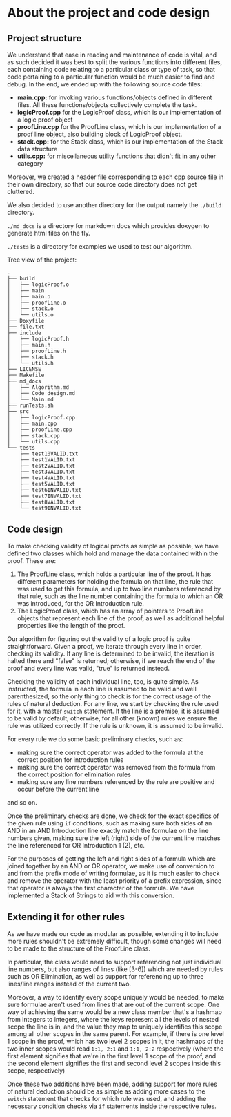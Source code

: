# About the project and code design

## Project structure

We understand that ease in reading and maintenance of code is vital, and as such decided it was best to split the various functions into different files, each containing code relating to a particular class or type of task, so that code pertaining to a particular function would be much easier to find and debug. In the end, we ended up with the following source code files:

- **main.cpp:** for invoking various functions/objects defined in different files. All these functions/objects collectively complete the task.
- **logicProof.cpp** for the LogicProof class, which is our implementation of a logic proof object
- **proofLine.cpp** for the ProofLine class, which is our implementation of a proof line object, also building block of LogicProof object.
- **stack.cpp:** for the Stack class, which is our implementation of the Stack data structure
- **utils.cpp:**  for miscellaneous utility functions that didn't fit in any other category

Moreover, we created a header file corresponding to each cpp source file in their own directory, so that our source code directory does not get cluttered.

We also decided to use another directory for the output namely the `./build` directory.

`./md_docs` is a directory for markdown docs which provides doxygen to generate html files on the fly.

`./tests` is a directory for examples we used to test our algorithm.

Tree view of the project:

```
.
├── build
│   ├── logicProof.o
│   ├── main
│   ├── main.o
│   ├── proofLine.o
│   ├── stack.o
│   └── utils.o
├── Doxyfile
├── file.txt
├── include
│   ├── logicProof.h
│   ├── main.h
│   ├── proofLine.h
│   ├── stack.h
│   └── utils.h
├── LICENSE
├── Makefile
├── md_docs
│   ├── Algorithm.md
│   ├── Code design.md
│   └── Main.md
├── runTests.sh
├── src
│   ├── logicProof.cpp
│   ├── main.cpp
│   ├── proofLine.cpp
│   ├── stack.cpp
│   └── utils.cpp
└── tests
    ├── test10VALID.txt
    ├── test1VALID.txt
    ├── test2VALID.txt
    ├── test3VALID.txt
    ├── test4VALID.txt
    ├── test5VALID.txt
    ├── test6INVALID.txt
    ├── test7INVALID.txt
    ├── test8VALID.txt
    └── test9INVALID.txt
```

## Code design

To make checking validity of logical proofs as simple as possible, we have defined two classes which hold and manage the data contained within the proof. These are:

1) The ProofLine class, which holds a particular line of the proof. It has different parameters for holding the formula on that line, the rule that was used to get this formula, and up to two line numbers referenced by that rule, such as the line number containing the formula to which an OR was introduced, for the OR Introduction rule.
2) The LogicProof class, which has an array of pointers to ProofLine objects that represent each line of the proof, as well as additional helpful properties like the length of the proof.

Our algorithm for figuring out the validity of a logic proof is quite straightforward. Given a proof, we iterate through every line in order, checking its validity. If any line is determined to be invalid, the iteration is halted there and "false" is returned; otherwise, if we reach the end of the proof and every line was valid, "true" is returned instead.

Checking the validity of each individual line, too, is quite simple. As instructed, the formula in each line is assumed to be valid and well parenthesized, so the only thing to check is for the correct usage of the rules of natural deduction. For any line, we start by checking the rule used for it, with a master `switch` statement. If the line is a premise, it is assumed to be valid by default; otherwise, for all other (known) rules we ensure the rule was utilized correctly. If the rule is unknown, it is assumed to be invalid.

For every rule we do some basic preliminary checks, such as:

- making sure the correct operator was added to the formula at the correct position for introduction rules
- making sure the correct operator was removed from the formula from the correct position for elimination rules
- making sure any line numbers referenced by the rule are positive and occur before the current line

and so on.

Once the preliminary checks are done, we check for the exact specifics of the given rule using `if` conditions, such as making sure both sides of an AND in an AND Introduction line exactly match the formulae on the line numbers given, making sure the left (right) side of the current line matches the line referenced for OR Introduction 1 (2), etc.

For the purposes of getting the left and right sides of a formula which are joined together by an AND or OR operator, we make use of conversion to and from the prefix mode of writing formulae, as it is much easier to check and remove the operator with the least priority of a prefix expression, since that operator is always the first character of the formula. We have implemented a Stack of Strings to aid with this conversion.

## Extending it for other rules

As we have made our code as modular as possible, extending it to include more rules shouldn't be extremely difficult, though some changes will need to be made to the structure of the ProofLine class.

In particular, the class would need to support referencing not just individual line numbers, but also ranges of lines (like [3-6]) which are needed by rules such as OR Elimination, as well as support for referencing up to three lines/line ranges instead of the current two.

Moreover, a way to identify every scope uniquely would be needed, to make sure formulae aren't used from lines that are out of the current scope. One way of achieving the same would be a new class member that's a hashmap from integers to integers, where the keys represent all the levels of nested scope the line is in, and the value they map to uniquely identifies this scope among all other scopes in the same parent. For example, if there is one level 1 scope in the proof, which has two level 2 scopes in it, the hashmaps of the two inner scopes would read `1:1, 2:1` and `1:1, 2:2` respectively (where the first element signifies that we're in the first level 1 scope of the proof, and the second element signifies the first and second level 2 scopes inside this scope, respectively)

Once these two additions have been made, adding support for more rules of natural deduction should be as simple as adding more cases to the `switch` statement that checks for which rule was used, and adding the necessary condition checks via `if` statements inside the respective rules.

